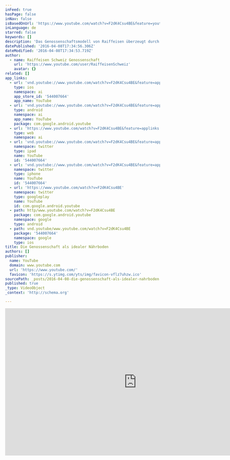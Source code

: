 ```yaml
---
inFeed: true
hasPage: false
inNav: false
isBasedOnUrl: 'https://www.youtube.com/watch?v=F2dK4Csu4BE&feature=youtu.be'
inLanguage: de
starred: false
keywords: []
description: 'Das Genossenschaftsmodell von Raiffeisen überzeugt durch Unternehmertum, denn jede der über 300 Raiffeisenbanken handelt als genossenschaftlich organisiertes KMU autonom. Diese Struktur führt zu Stabilität: Alle Banken, die in der Raiffeisen Gruppe vereint sind, haften solidarisch. Raiffeisenbanken sind regional verankert und kennen die lokalen Marktverhältnisse bestens. Bestechende Argumente!'
datePublished: '2016-04-08T17:34:56.306Z'
dateModified: '2016-04-08T17:34:53.719Z'
author:
  - name: Raiffeisen Schweiz Genossenschaft
    url: 'https://www.youtube.com/user/RaiffeisenSchweiz'
    avatar: {}
related: []
app_links:
  - url: 'vnd.youtube://www.youtube.com/watch?v=F2dK4Csu4BE&feature=applinks'
    type: ios
    namespace: ai
    app_store_id: '544007664'
    app_name: YouTube
  - url: 'vnd.youtube://www.youtube.com/watch?v=F2dK4Csu4BE&feature=applinks'
    type: android
    namespace: ai
    app_name: YouTube
    package: com.google.android.youtube
  - url: 'https://www.youtube.com/watch?v=F2dK4Csu4BE&feature=applinks'
    type: web
    namespace: ai
  - url: 'vnd.youtube://www.youtube.com/watch?v=F2dK4Csu4BE&feature=applinks'
    namespace: twitter
    type: ipad
    name: YouTube
    id: '544007664'
  - url: 'vnd.youtube://www.youtube.com/watch?v=F2dK4Csu4BE&feature=applinks'
    namespace: twitter
    type: iphone
    name: YouTube
    id: '544007664'
  - url: 'https://www.youtube.com/watch?v=F2dK4Csu4BE'
    namespace: twitter
    type: googleplay
    name: YouTube
    id: com.google.android.youtube
  - path: http/www.youtube.com/watch?v=F2dK4Csu4BE
    package: com.google.android.youtube
    namespace: google
    type: android
  - path: vnd.youtube/www.youtube.com/watch?v=F2dK4Csu4BE
    package: '544007664'
    namespace: google
    type: ios
title: Die Genossenschaft als idealer Nährboden
authors: []
publisher:
  name: YouTube
  domain: www.youtube.com
  url: 'https://www.youtube.com/'
  favicon: 'https://s.ytimg.com/yts/img/favicon-vflz7uhzw.ico'
sourcePath: _posts/2016-04-08-die-genossenschaft-als-idealer-nahrboden.md
published: true
_type: VideoObject
_context: 'http://schema.org'

---
```

<iframe src="https://cdn.embedly.com/widgets/media.html?src=https%3A%2F%2Fwww.youtube.com%2Fembed%2FF2dK4Csu4BE%3Ffeature%3Doembed&amp;url=https%3A%2F%2Fwww.youtube.com%2Fwatch%3Fv%3DF2dK4Csu4BE%26feature%3Dyoutu.be&amp;image=https%3A%2F%2Fi.ytimg.com%2Fvi%2FF2dK4Csu4BE%2Fhqdefault.jpg&amp;key=b7d04c9b404c499eba89ee7072e1c4f7&amp;type=text%2Fhtml&amp;schema=youtube" width="854" height="480" scrolling="no" frameborder="0" allowfullscreen="allowfullscreen" style=""></iframe>